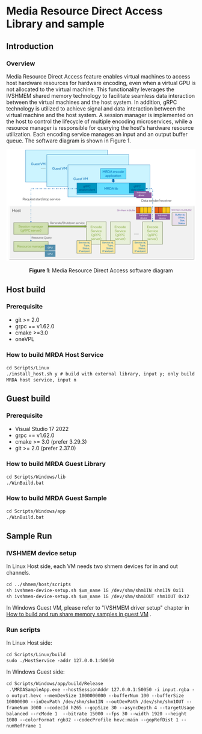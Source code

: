# Media Resource Direct Access Library and sample

## Introduction

### Overview
Media Resource Direct Access feature enables virtual machines to access host hardware resources for hardware encoding, even when a virtual GPU is not allocated to the virtual machine.
This functionality leverages the IVSHMEM shared memory technology to facilitate seamless data interaction between the virtual machines and the host system.
In addition, gRPC technology is utilized to achieve signal and data interaction between the virtual machine and the host system. A session manager is implemented on the host to control the lifecycle of multiple encoding microservices, while a resource manager is responsible for querying the host's hardware resource utilization. Each encoding service manages an input and an output buffer queue.
The software diagram is shown in Figure 1.
<div style="text-align:center;">
 <img src="doc/MRDA%20SW%20diagram.png" alt="Media Resource Direct Access software diagram" width="800">

**Figure 1**: Media Resource Direct Access software diagram
</div>

## Host build

### Prerequisite
- git >= 2.0
- grpc == v1.62.0
- cmake >=3.0
- oneVPL

### How to build MRDA Host Service
```
cd Scripts/Linux
./install_host.sh y # build with external library, input y; only build MRDA host service, input n
```

## Guest build

### Prerequisite
- Visual Studio 17 2022
- grpc == v1.62.0
- cmake >= 3.0 (prefer 3.29.3)
- git >= 2.0 (prefer 2.37.0)

### How to build MRDA Guest Library
```
cd Scripts/Windows/lib
./WinBuild.bat
```

### How to build MRDA Guest Sample
```
cd Scripts/Windows/app
./WinBuild.bat
```

## Sample Run

### IVSHMEM device setup
In Linux Host side, each VM needs two shmem devices for in and out channels.
```
cd ../shmem/host/scripts
sh ivshmem-device-setup.sh $vm_name 1G /dev/shm/shm1IN shm1IN 0x11
sh ivshmem-device-setup.sh $vm_name 1G /dev/shm/shm1OUT shm1OUT 0x12
```

In Windows Guest VM, please refer to "IVSHMEM driver setup" chapter in [How to build and run share memory samples in guest VM](../shmem/guestVMs/README.md) .

### Run scripts
In Linux Host side:
```
cd Scripts/Linux/build
sudo ./HostService -addr 127.0.0.1:50050
```
In Windows Guest side:
```
cd Scripts/Windows/app/build/Release
 .\MRDASampleApp.exe --hostSessionAddr 127.0.0.1:50050 -i input.rgba -o output.hevc --memDevSize 1000000000 --bufferNum 100 --bufferSize 10000000 --inDevPath /dev/shm/shm1IN --outDevPath /dev/shm/shm1OUT --frameNum 3000 --codecId h265 --gopSize 30 --asyncDepth 4 --targetUsage balanced --rcMode 1  --bitrate 15000 --fps 30 --width 1920 --height 1080 --colorFormat rgb32 --codecProfile hevc:main --gopRefDist 1 --numRefFrame 1
```
